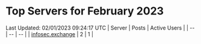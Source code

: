 # Top Servers for February 2023
Last Updated: 02/01/2023 09:24:17 UTC
| Server | Posts | Active Users |
| -- | -- | -- |
| [infosec.exchange](https://infosec.exchange/tags/PowerShell) | 2 | 1 |
